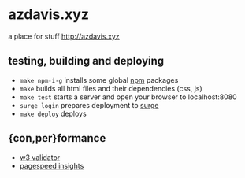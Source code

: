 # azdavis.xyz

a place for stuff http://azdavis.xyz

## testing, building and deploying

- `make npm-i-g` installs some global [npm][npm] packages
- `make` builds all html files and their dependencies (css, js)
- `make test` starts a server and open your browser to localhost:8080
- `surge login` prepares deployment to [surge][sur]
- `make deploy` deploys

## {con,per}formance

- [w3 validator][w3v]
- [pagespeed insights][pag]

[npm]: https://www.npmjs.com
[sur]: https://surge.sh
[w3v]: https://validator.w3.org/nu/?doc=http://azdavis.xyz
[pag]: https://developers.google.com/speed/pagespeed/insights/?url=http://azdavis.xyz
